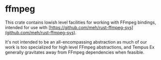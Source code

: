 # ffmpeg

This crate contains lowish level facilities for working with FFmpeg bindings, intended for use with [https://github.com/meh/rust-ffmpeg-sys](github.com/meh/rust-ffmpeg-sys).

It's not intended to be an all-encompassing abstraction as much of our work is too specialized for high level FFmpeg abstractions, and Tempus Ex generally gravitates away from FFmpeg dependencies when feasible.
